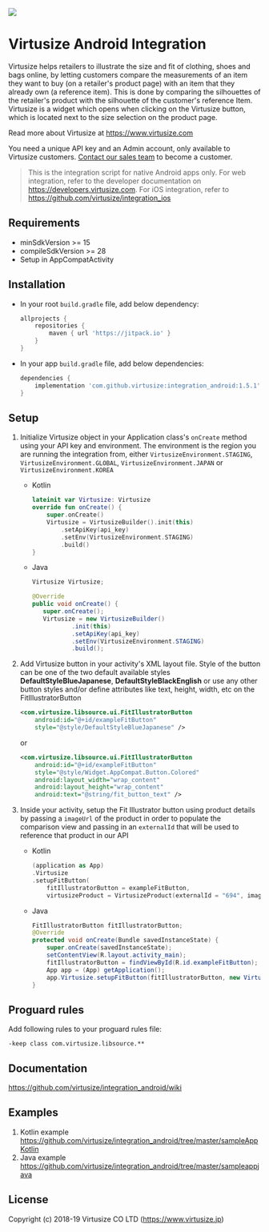 [![](https://jitpack.io/v/virtusize/integration_android.svg)](https://jitpack.io/#virtusize/integration_android)

# Virtusize Android Integration

Virtusize helps retailers to illustrate the size and fit of clothing, shoes and bags online, by letting customers compare the
measurements of an item they want to buy (on a retailer's product page) with an item that they already own (a reference item).
This is done by comparing the silhouettes of the retailer's product with the silhouette of the customer's reference Item.
Virtusize is a widget which opens when clicking on the Virtusize button, which is located next to the size selection on the product page.

Read more about Virtusize at https://www.virtusize.com

You need a unique API key and an Admin account, only available to Virtusize customers. [Contact our sales team](mailto:sales@virtusize.com) to become a customer.

> This is the integration script for native Android apps only. For web integration, refer to the developer documentation on https://developers.virtusize.com. For iOS integration, refer to https://github.com/virtusize/integration_ios

## Requirements
- minSdkVersion >= 15
- compileSdkVersion >= 28
- Setup in AppCompatActivity

## Installation
- In your root `build.gradle` file, add below dependency:
    ```groovy
    allprojects {
        repositories {
            maven { url 'https://jitpack.io' }
        }
    }
    ```
- In your app `build.gradle` file, add below dependencies:
    ```groovy
    dependencies {
        implementation 'com.github.virtusize:integration_android:1.5.1'
    }
    ```
## Setup
1. Initialize Virtusize object in your Application class's `onCreate` method using your API key and environment. The environment is the region you are running the integration from, either `VirtusizeEnvironment.STAGING`,  `VirtusizeEnvironment.GLOBAL`, `VirtusizeEnvironment.JAPAN` or `VirtusizeEnvironment.KOREA`
    - Kotlin
        ```kotlin
        lateinit var Virtusize: Virtusize
        override fun onCreate() {
            super.onCreate()
            Virtusize = VirtusizeBuilder().init(this)
                .setApiKey(api_key)
                .setEnv(VirtusizeEnvironment.STAGING)
                .build()
        }
        ```

    - Java
        ```java
        Virtusize Virtusize;

        @Override
        public void onCreate() {
           super.onCreate();
           Virtusize = new VirtusizeBuilder()
                   .init(this)
                   .setApiKey(api_key)
                   .setEnv(VirtusizeEnvironment.STAGING)
                   .build();
        ```
2. Add Virtusize button in your activity's XML layout file. Style of the button can be one of the two default available styles **DefaultStyleBlueJapanese**, **DefaultStyleBlackEnglish** or use any other button styles and/or define attributes like text, height, width, etc on the FitIllustratorButton
    ```xml
    <com.virtusize.libsource.ui.FitIllustratorButton
        android:id="@+id/exampleFitButton"
        style="@style/DefaultStyleBlueJapanese" />
    ```
    
    or
    ```xml
    <com.virtusize.libsource.ui.FitIllustratorButton
        android:id="@+id/exampleFitButton"
        style="@style/Widget.AppCompat.Button.Colored"
        android:layout_width="wrap_content"
        android:layout_height="wrap_content"
        android:text="@string/fit_button_text" />
    ```
    
3. Inside your activity, setup the Fit Illustrator button using product details by passing a `imageUrl` of the product in order to populate the comparison view and passing in an `externalId` that will be used to reference that product in our API
    - Kotlin
        ```kotlin
        (application as App)
        .Virtusize
        .setupFitButton(
            fitIllustratorButton = exampleFitButton,
            virtusizeProduct = VirtusizeProduct(externalId = "694", imageUrl = "http://simage-kr.uniqlo.com/goods/31/12/11/71/414571_COL_COL02_570.jpg"))
        ```

    - Java
        ```java
        FitIllustratorButton fitIllustratorButton;
        @Override
        protected void onCreate(Bundle savedInstanceState) {
            super.onCreate(savedInstanceState);
            setContentView(R.layout.activity_main);
            fitIllustratorButton = findViewById(R.id.exampleFitButton);
            App app = (App) getApplication();
            app.Virtusize.setupFitButton(fitIllustratorButton, new VirtusizeProduct("694", "https://www.publicdomainpictures.net/pictures/120000/velka/dress-1950-vintage-style.jpg"));
        }
        ```
        
## Proguard rules
Add following rules to your proguard rules file:
```
-keep class com.virtusize.libsource.**
```

## Documentation
https://github.com/virtusize/integration_android/wiki

## Examples
1. Kotlin example https://github.com/virtusize/integration_android/tree/master/sampleAppKotlin
2. Java example https://github.com/virtusize/integration_android/tree/master/sampleappjava

## License

Copyright (c) 2018-19 Virtusize CO LTD (https://www.virtusize.jp)

